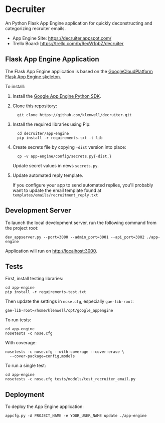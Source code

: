 # Decruiter

An Python Flask App Engine application for quickly deconstructing and categorizing recruiter emails.

- App Engine Site: https://decruiter.appspot.com/
- Trello Board: https://trello.com/b/6exW1pbZ/decruiter


## Flask App Engine Application

The Flask App Engine application is based on the [GoogleCloudPlatform Flask App Engine
skeleton](https://github.com/GoogleCloudPlatform/appengine-python-flask-skeleton).

To install:

1. Install the [Google App Engine Python SDK](https://cloud.google.com/appengine/downloads).

2. Clone this repository:

         git clone https://github.com/klenwell/decruiter.git

3. Install the required libraries using Pip:

         cd decruiter/app-engine
         pip install -r requirements.txt -t lib

4. Create secrets file by copying `-dist` version into place:

         cp -v app-engine/config/secrets.py{-dist,}

    Update secret values in news `secrets.py`.

5. Update automated reply template.

    If you configure your app to send automated replies, you'll probably want to update the email template found at `templates/emails/recruitment_reply.txt`


## Development Server

To launch the local development server, run the following command from the project root:

    dev_appserver.py --port=3000 --admin_port=3001 --api_port=3002 ./app-engine

Application will run on [http://localhost:3000](http://localhost:3000).


## Tests

First, install testing libraries:

    cd app-engine
    pip install -r requirements-test.txt

Then update the settings in `nose.cfg`, especially `gae-lib-root`:

    gae-lib-root=/home/klenwell/opt/google_appengine

To run tests:

    cd app-engine
    nosetests -c nose.cfg

With coverage:

    nosetests -c nose.cfg --with-coverage --cover-erase \
      --cover-package=config,models

To run a single test:

    cd app-engine
    nosetests -c nose.cfg tests/models/test_recruiter_email.py


## Deployment

To deploy the App Engine application:

    appcfg.py -A PROJECT_NAME -e YOUR_USER_NAME update ./app-engine

